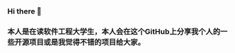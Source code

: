 ### Hi there 👋

<!--
**LightBlueYzj/LightBlueYzj** is a ✨ _special_ ✨ repository because its `README.md` (this file) appears on your GitHub profile.

Here are some ideas to get you started:

- 🔭 I’m currently working on ...
- 🌱 I’m currently learning ...
- 👯 I’m looking to collaborate on ...
- 🤔 I’m looking for help with ...
- 💬 Ask me about ...
- 📫 How to reach me: ...
- 😄 Pronouns: ...
- ⚡ Fun fact: ...
-->
### 本人是在读软件工程大学生，本人会在这个GitHub上分享我个人的一些开源项目或是我觉得不错的项目给大家。
